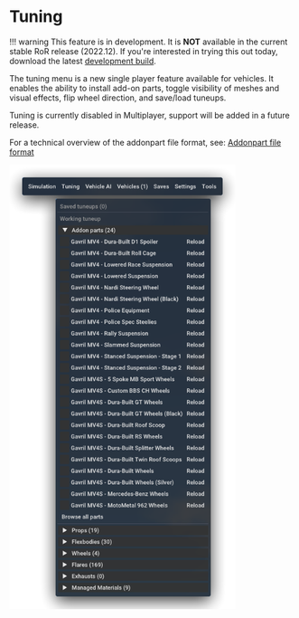 Tuning
============

!!! warning
	This feature is in development. It is **NOT** available in the current stable RoR release (2022.12). If you're interested in trying this out today, download the latest [development build](https://forum.rigsofrods.org/threads/ror-development-builds-for-windows-and-linux.696/).

The tuning menu is a new single player feature available for vehicles. It enables the ability to install add-on parts, toggle visibility of meshes and visual effects, flip wheel direction, and save/load tuneups.

Tuning is currently disabled in Multiplayer, support will be added in a future release.

For a technical overview of the addonpart file format, see: [Addonpart file format](/vehicle-creation/fileformat-addonpart)

<img src="/images/tuning-menu.png" width="400">